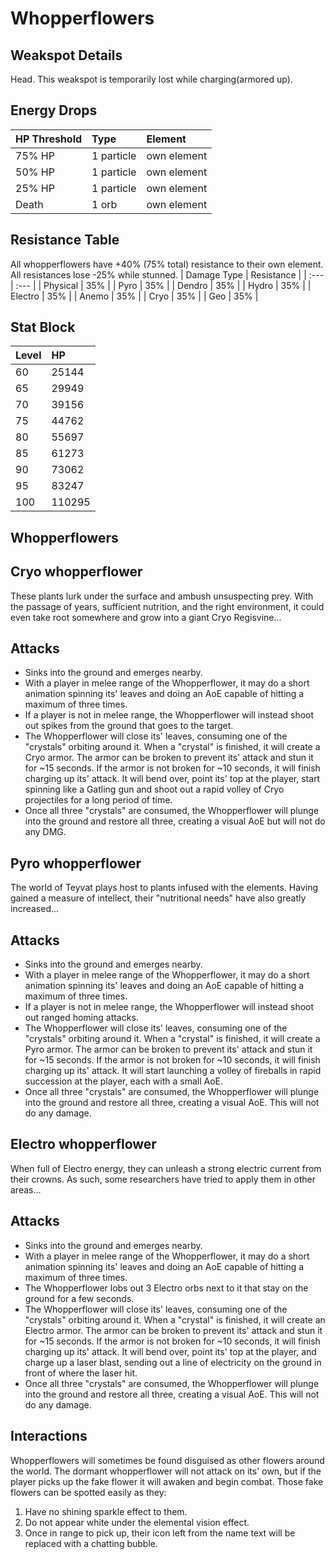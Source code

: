 # Whopperflowers

## Weakspot Details

Head. This weakspot is temporarily lost while charging(armored up).

## Energy Drops

| HP Threshold | Type | Element |
| :--- | :--- | :--- |
| 75% HP | 1 particle | own element   
| 50% HP | 1 particle | own element   
| 25% HP | 1 particle | own element 
| Death | 1 orb | own element

## Resistance Table

All whopperflowers have +40% (75% total) resistance to their own element.
All resistances lose -25% while stunned.
| Damage Type | Resistance |
| :--- | :--- |
| Physical | 35% |
| Pyro | 35% |
| Dendro | 35% |
| Hydro | 35% |
| Electro | 35% |
| Anemo | 35% |
| Cryo | 35% |
| Geo | 35% |

## Stat Block

| Level | HP |
| :--- | :--- |
| 60 | 25144 |
| 65 | 29949 |
| 70 | 39156 |
| 75 | 44762 |
| 80 | 55697 |
| 85 | 61273 |
| 90 | 73062 |
| 95 | 83247 |
| 100 | 110295 |

## Whopperflowers

<Tabs>
<TabItem value="cryo" label="Cryo">

## Cryo whopperflower

These plants lurk under the surface and ambush unsuspecting prey. With the passage of years, sufficient nutrition, and the right environment, it could even take root somewhere and grow into a giant Cryo Regisvine...

## Attacks

* Sinks into the ground and emerges nearby.
* With a player in melee range of the Whopperflower, it may do a short animation spinning its' leaves and doing an AoE capable of hitting a maximum of three times.
* If a player is not in melee range, the Whopperflower will instead shoot out spikes from the ground that goes to the target.
* The Whopperflower will close its' leaves, consuming one of the "crystals" orbiting around it. When a "crystal" is finished, it will create a Cryo armor.
The armor can be broken to prevent its' attack and stun it for ~15 seconds. If the armor is not broken for ~10 seconds, it will finish charging up its' attack.
It will bend over, point its' top at the player, start spinning like a Gatling gun and shoot out a rapid volley of Cryo projectiles for a long period of time.
* Once all three "crystals" are consumed, the Whopperflower will plunge into the ground and restore all three, creating a visual AoE but will not do any DMG.

</TabItem>
<TabItem value="pyro" label="Pyro">

## Pyro whopperflower

The world of Teyvat plays host to plants infused with the elements. Having gained a measure of intellect, their "nutritional needs" have also greatly increased...

## Attacks

* Sinks into the ground and emerges nearby.
* With a player in melee range of the Whopperflower, it may do a short animation spinning its' leaves and doing an AoE capable of hitting a maximum of three times.
* If a player is not in melee range, the Whopperflower will instead shoot out ranged homing attacks.
* The Whopperflower will close its' leaves, consuming one of the "crystals" orbiting around it. When a "crystal" is finished, it will create a Pyro armor.
The armor can be broken to prevent its' attack and stun it for ~15 seconds. If the armor is not broken for ~10 seconds, it will finish charging up its' attack.
It will start launching a volley of fireballs in rapid succession at the player, each with a small AoE.
* Once all three "crystals" are consumed, the Whopperflower will plunge into the ground and restore all three, creating a visual AoE. This will not do any damage.

</TabItem>
<TabItem value="electro" label="Electro">

## Electro whopperflower

When full of Electro energy, they can unleash a strong electric current from their crowns. As such, some researchers have tried to apply them in other areas...

## Attacks

* Sinks into the ground and emerges nearby.
* With a player in melee range of the Whopperflower, it may do a short animation spinning its' leaves and doing an AoE capable of hitting a maximum of three times.
* The Whopperflower lobs out 3 Electro orbs next to it that stay on the ground for a few seconds.
* The Whopperflower will close its' leaves, consuming one of the "crystals" orbiting around it. When a "crystal" is finished, it will create an Electro armor.
The armor can be broken to prevent its' attack and stun it for ~15 seconds. If the armor is not broken for ~10 seconds, it will finish charging up its' attack.
It will bend over, point its' top at the player, and charge up a laser blast, sending out a line of electricity on the ground in front of where the laser hit.
* Once all three "crystals" are consumed, the Whopperflower will plunge into the ground and restore all three, creating a visual AoE. This will not do any damage.

</TabItem>
</Tabs>

## Interactions

Whopperflowers will sometimes be found disguised as other flowers around the world. 
The dormant whopperflower will not attack on its' own, but if the player picks up the fake flower it will awaken and begin combat. 
Those fake flowers can be spotted easily as they:
1. Have no shining sparkle effect to them.
2. Do not appear white under the elemental vision effect.
3. Once in range to pick up, their icon left from the name text will be replaced with a chatting bubble.  


